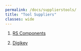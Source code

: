 ```yaml
---
permalink: /docs/supplierstools/
title: "Tool Suppliers"
classes: wide
---
```


1. [RS Components](https://it.rs-online.com/web/)

1. [Digikey](https://www.digikey.it/)
